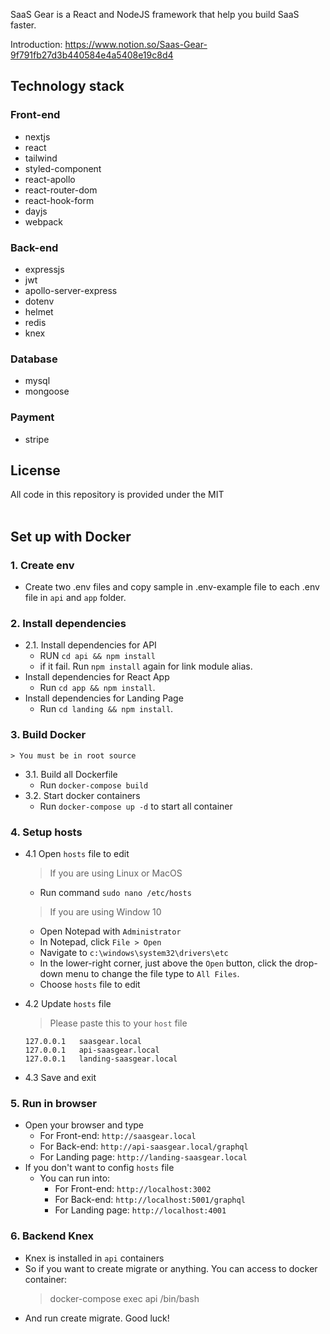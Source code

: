 
SaaS Gear is a React and NodeJS framework that help you build SaaS faster.


Introduction: https://www.notion.so/Saas-Gear-9f791fb27d3b440584e4a5408e19c8d4

## Technology stack

### Front-end
- nextjs
- react
- tailwind
- styled-component
- react-apollo
- react-router-dom
- react-hook-form
- dayjs
- webpack

### Back-end
- expressjs
- jwt
- apollo-server-express
- dotenv
- helmet
- redis
- knex

### Database
- mysql
- mongoose

### Payment
- stripe

## License
All code in this repository is provided under the MIT  
<br>
  
## Set up with Docker
### 1. Create env  
  + Create two .env files and copy sample in .env-example file to each .env file in `api` and `app` folder.  
### 2. Install dependencies  
  + 2.1. Install dependencies for API  
    + RUN ```cd api && npm install```  
    + if it fail. Run ```npm install``` again for link module alias.  
  + Install dependencies for React App  
    + Run ```cd app && npm install```.
  + Install dependencies for Landing Page  
    + Run ```cd landing && npm install```.
### 3. Build Docker
    > You must be in root source
  + 3.1. Build all Dockerfile
    + Run ```docker-compose build```
  + 3.2. Start docker containers
    + Run ```docker-compose up -d``` to start all container

### 4. Setup hosts
  + 4.1 Open `hosts` file to edit  
    > If you are using Linux or MacOS
    + Run command ```sudo nano /etc/hosts```  

    > If you are using Window 10
    + Open Notepad with `Administrator`
    + In Notepad, click `File > Open`
    + Navigate to `c:\windows\system32\drivers\etc`
    + In the lower-right corner, just above the `Open` button, click the drop-down menu to change the file type to `All Files`.
    + Choose `hosts` file to edit
  + 4.2 Update `hosts` file  
    > Please paste this to your `host` file
    ```
    127.0.0.1	saasgear.local
    127.0.0.1	api-saasgear.local
    127.0.0.1	landing-saasgear.local
    ```
  + 4.3 Save and exit

### 5. Run in browser
  + Open your browser and type
    + For Front-end: `http://saasgear.local`
    + For Back-end: `http://api-saasgear.local/graphql`
    + For Landing page: `http://landing-saasgear.local`
  + If you don't want to config `hosts` file  
    + You can run into:
      + For Front-end: `http://localhost:3002`
      + For Back-end: `http://localhost:5001/graphql`
      + For Landing page: `http://localhost:4001`

### 6. Backend Knex
  + Knex is installed in `api` containers
  + So if you want to create migrate or anything. You can access to docker container:
    > docker-compose exec api /bin/bash
  + And run create migrate. Good luck!